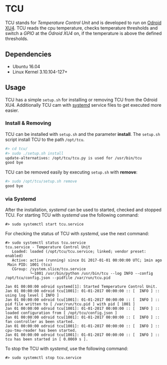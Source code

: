 # TCU

TCU stands for *Temperature Control Unit* and is developed to run on [Odroid XU4](http://www.hardkernel.com/main/products/prdt_info.php?g_code=G143452239825).
TCU reads the cpu temperature, checks temperature thresholds and switch a *GPIO* at the *Odroid XU4* on, if the temperature is above the defined thresholds.

## Dependencies
 * Ubuntu 16.04
 * Linux Kernel 3.10.104-127+

## Usage

TCU has a simple ```setup.sh``` for installing or removing TCU from the Odroid XU4. 
Additionally TCU cam with [systemd](https://wiki.debian.org/systemd) service files to get executed more easier.

### Install & Removing
TCU can be installed with ```setup.sh``` and the parameter **install**. 
The ```setup.sh``` script install TCU to the path ```/opt/tcu```.
```bash
#> cd tcu/
#> sudo ./setup.sh install
update-alternatives: /opt/tcu/tcu.py is used for /usr/bin/tcu
good bye
```
TCU can be removed easily by executing ```setup.sh``` with **remove**:
```bash
#> sudo /opt/tcu/setup.sh remove
good bye
```

### via Systemd
After the installation, *systemd* can be used to started, checked and stopped TCU.
For starting TCU with *systemd* use the following command:
```
#> sudo systemctl start tcu.service
```

For checking the status of TCU with *systemd*, use the next command:
```
#> sudo systemctl status tcu.service
tcu.service - Temperature Control Unit
   Loaded: loaded (/opt/tcu/tcu.service; linked; vendor preset: enabled)
   Active: active (running) since Di 2017-01-01 00:00:00 UTC; 1min ago
 Main PID: 1001 (tcu)
   CGroup: /system.slice/tcu.service
           └─1001 /usr/bin/python /usr/bin/tcu --log INFO --config /opt/tcu/config.json --pidfile /var/run/tcu.pid

Jan 01 00:00:00 odroid systemd[1]: Started Temperature Control Unit.
Jan 01 00:00:00 odroid tcu[1001]: 01-01-2017 00:00:00 :: [  INFO ] :: using log level [ INFO ]
Jan 01 00:00:00 odroid tcu[1001]: 01-01-2017 00:00:00 :: [  INFO ] :: pid file written to [ /var/run/tcu.pid ] with pid [ 1001 ]
Jan 01 00:00:00 odroid tcu[1001]: 01-01-2017 00:00:00 :: [  INFO ] :: loaded configuration from [ /opt/tcu/config.json ]
Jan 01 00:00:00 odroid tcu[1001]: 01-01-2017 00:00:00 :: [  INFO ] :: fan controller as been started.
Jan 01 00:00:00 odroid tcu[1001]: 01-01-2017 00:00:00 :: [  INFO ] :: cpu-tmu-reader has been started.
Jan 01 00:00:00 odroid tcu[1001]: 01-01-2017 00:00:00 :: [  INFO ] :: tcu has been started in [ 0.0069 s ].
```

To stop the TCU with *systemd*, use the following command:
```
#> sudo systemctl stop tcu.service
```
